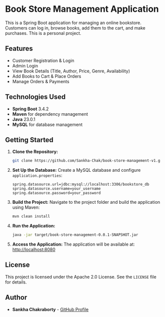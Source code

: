 # Book Store Management Application

This is a Spring Boot application for managing an online bookstore. Customers can log in, browse books, add them to the cart, and make purchases. This is a personal project.

## Features

- Customer Registration & Login
- Admin Login
- View Book Details (Title, Author, Price, Genre, Availability)
- Add Books to Cart & Place Orders
- Manage Orders & Payments

## Technologies Used

- **Spring Boot** 3.4.2
- **Maven** for dependency management
- **Java** 23.0.1
- **MySQL** for database management

## Getting Started

1. **Clone the Repository:**

   ```bash
   git clone https://github.com/Sankha-Chak/book-store-management-v1.git
   ```

2. **Set Up the Database:** Create a MySQL database and configure `application.properties`:

   ```properties
   spring.datasource.url=jdbc:mysql://localhost:3306/bookstore_db
   spring.datasource.username=your_username
   spring.datasource.password=your_password
   ```

3. **Build the Project:** Navigate to the project folder and build the application using Maven:

   ```bash
   mvn clean install
   ```

4. **Run the Application:**

   ```bash
   java -jar target/book-store-management-0.0.1-SNAPSHOT.jar
   ```

5. **Access the Application:** The application will be available at: [http://localhost:8080](http://localhost:8080)

## License

This project is licensed under the Apache 2.0 License. See the `LICENSE` file for details.

## Author

- **Sankha Chakraborty** - [GitHub Profile](https://github.com/Sankha-Chak)

